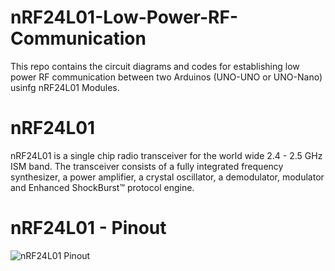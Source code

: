 # nRF24L01-Low-Power-RF-Communication
This repo contains the circuit diagrams and codes for establishing low power RF communication between two Arduinos (UNO-UNO or UNO-Nano) usinfg nRF24L01 Modules.

# nRF24L01
nRF24L01 is a single chip radio transceiver for the world wide 2.4 - 2.5 GHz ISM band. The transceiver consists of a fully integrated frequency synthesizer, a power amplifier, a crystal oscillator, a demodulator, modulator and Enhanced ShockBurst™ protocol engine.

# nRF24L01 - Pinout


![nRF24L01 Pinout](https://github.com/coder-KO/NRF24l01-Low-Power-RF-Communication/blob/master/nRF24L01%20Pinout.jpg)
